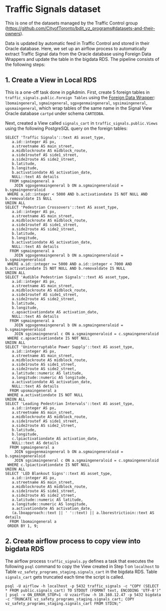 ﻿# Traffic Signals dataset

This is one of the datasets managed by the Traffic Control group (https://github.com/CityofToronto/bdit_vz_programs#datasets-and-their-owners).  

Data is updated by automatic feed in Traffic Control and stored in their Oracle database. Here, we set up an airflow process to automatically extract Traffic Signal data from the Oracle database using Foreign Data Wrappers and update the table in the bigdata RDS. The pipeline consists of the following steps:  

## 1. Create a View in Local RDS  
This is a one-off task done in pgAdmin. First, create 5 foreign tables in `traffic_signals.public.Foreign Tables` using the [Foreign Data Wrapper](#https://github.com/CityofToronto/bdit_team_wiki/wiki/Automating-Stuff#Foreign-Data-Wrapper-for-Oracle-tables-in-Linux): `lbomaingeneral`, `sgmaingeneral`, `sgpxgenmaingeneral`, `sgsimaingeneral`, `upsmaingeneral`, which wrap tables of the same name in the Signal View Oracle database `cartpd` under schema `CARTEDBA`.    

Next, created a View called `signals_cart` in `traffic_signals.public.Views` using the following PostgreSQL query on the foreign tables:  

```
SELECT 'Traffic Signals'::text AS asset_type,
   a.id::integer AS px,
   a.streetname AS main_street,
   a.midblockroute AS midblock_route,
   a.side1routef AS side1_street,
   a.side2route AS side2_street,
   b.latitude,
   b.longitude,
   b.activationdate AS activation_date,
   NULL::text AS details
  FROM sgmaingeneral a
    JOIN sgpxgenmaingeneral b ON a.sgmaingeneraloid = b.sgmaingeneraloid
 WHERE a.id::integer < 5000 AND b.activationdate IS NOT NULL AND b.removaldate IS NULL
UNION ALL
SELECT 'Pedestrian Crossovers'::text AS asset_type,
   a.id::integer AS px,
   a.streetname AS main_street,
   a.midblockroute AS midblock_route,
   a.side1routef AS side1_street,
   a.side2route AS side2_street,
   b.latitude,
   b.longitude,
   b.activationdate AS activation_date,
   NULL::text AS details
  FROM sgmaingeneral a
    JOIN sgpxgenmaingeneral b ON a.sgmaingeneraloid = b.sgmaingeneraloid
 WHERE a.id::integer >= 5000 AND a.id::integer < 7000 AND b.activationdate IS NOT NULL AND b.removaldate IS NULL
UNION ALL
SELECT 'Audible Pedestrian Signals'::text AS asset_type,
   a.id::integer AS px,
   a.streetname AS main_street,
   a.midblockroute AS midblock_route,
   a.side1routef AS side1_street,
   a.side2route AS side2_street,
   b.latitude,
   b.longitude,
   c.apsactivationdate AS activation_date,
   NULL::text AS details
  FROM sgmaingeneral a
    JOIN sgpxgenmaingeneral b ON a.sgmaingeneraloid = b.sgmaingeneraloid
    JOIN sgsimaingeneral c ON a.sgmaingeneraloid = c.sgmaingeneraloid
 WHERE c.apsactivationdate IS NOT NULL
UNION ALL
SELECT 'Uninterruptable Power Supply'::text AS asset_type,
   a.id::integer AS px,
   a.streetname AS main_street,
   a.midblockroute AS midblock_route,
   a.side1route AS side1_street,
   a.side2route AS side2_street,
   a.latitude::numeric AS latitude,
   a.longitude::numeric AS longitude,
   a.activationdate AS activation_date,
   NULL::text AS details
  FROM upsmaingeneral a
 WHERE a.activationdate IS NOT NULL
UNION ALL
SELECT 'Leading Pedestrian Intervals'::text AS asset_type,
   a.id::integer AS px,
   a.streetname AS main_street,
   a.midblockroute AS midblock_route,
   a.side1routef AS side1_street,
   a.side2route AS side2_street,
   b.latitude,
   b.longitude,
   c.lpiactivationdate AS activation_date,
   NULL::text AS details
  FROM sgmaingeneral a
    JOIN sgpxgenmaingeneral b ON a.sgmaingeneraloid = b.sgmaingeneraloid
    JOIN sgsimaingeneral c ON a.sgmaingeneraloid = c.sgmaingeneraloid
 WHERE c.lpiactivationdate IS NOT NULL
UNION ALL
SELECT 'LED Blankout Signs'::text AS asset_type,
   a.id::integer AS px,
   a.streetname AS main_street,
   a.midblockroute AS midblock_route,
   a.side1route AS side1_street,
   a.side2route AS side2_street,
   a.latitude::numeric AS latitude,
   a.longitude::numeric AS longitude,
   a.activationdate AS activation_date,
   (a.lboapproach::text || ' '::text) || a.lborestrictioin::text AS details
  FROM lbomaingeneral a
 ORDER BY 1, 9;
```

## 2. Create airflow process to copy view into bigdata RDS  
The airflow process `traffic_signals.py` defines a task that executes the following `psql` command to copy the View created in Step 1 on `localhost` to Table `vz_safety_programs_staging.signals_cart` in the bigdata RDS. Table `signals_cart` gets truncated each time the script is called.  

```
psql -U airflow -h localhost -p 5432 traffic_signals -c "COPY (SELECT * FROM public.signals_cart) TO STDOUT (FORMAT text, ENCODING 'UTF-8')" | psql -v ON_ERROR_STOP=1 -U vzairflow -h 10.160.12.47 -p 5432 bigdata -c "TRUNCATE vz_safety_programs_staging.signals_cart; COPY vz_safety_programs_staging.signals_cart FROM STDIN;"
```
